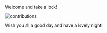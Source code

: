 Welcome and take a look!

![contributions](https://user-images.githubusercontent.com/44639057/211349650-c37efe6d-1707-4550-8d06-8bae55f23cee.svg)


Wish you all a good day and have a lovely night! 

